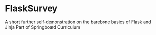 # FlaskSurvey
A short further self-demonstration on the barebone basics of Flask and Jinja
Part of Springboard Curriculum